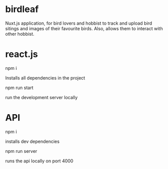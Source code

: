 # birdleaf
Nuxt.js application, for bird lovers and hobbist to track and upload bird sitings and images of their favourite birds. Also, allows them to interact with other hobbist.


# react.js 

npm i 

Installs all dependencies in the project 


npm run start

run the development server locally 


# API 

npm i

installs dev dependencies 


npm run server 

runs the api locally on port 4000



